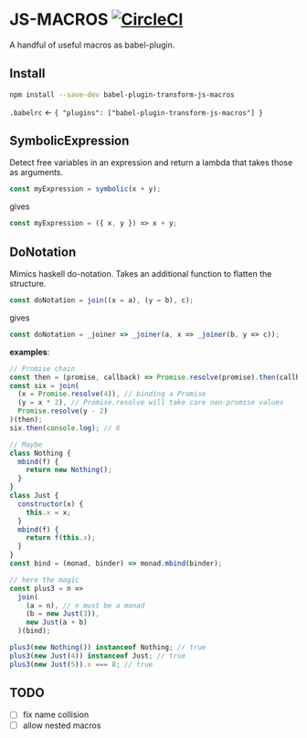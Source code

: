 # JS-MACROS [![CircleCI](https://circleci.com/gh/freddi301/babel-plugin-transform-js-macros/tree/master.svg?style=svg)](https://circleci.com/gh/freddi301/babel-plugin-transform-js-macros/tree/master)

A handful of useful macros as babel-plugin.

## Install

```bash
npm install --save-dev babel-plugin-transform-js-macros
```

`.babelrc` <- `{ "plugins": ["babel-plugin-transform-js-macros"] }`

## SymbolicExpression

Detect free variables in an expression and return a lambda that takes those as arguments.

```javascript
const myExpression = symbolic(x + y);
```

gives

```javascript
const myExpression = ({ x, y }) => x + y;
```

## DoNotation

Mimics haskell do-notation. Takes an additional function to flatten the structure.

```javascript
const doNotation = join((x = a), (y = b), c);
```

gives

```javascript
const doNotation = _joiner => _joiner(a, x => _joiner(b, y => c));
```

**examples**:

```javascript
// Promise chain
const then = (promise, callback) => Promise.resolve(promise).then(callback);
const six = join(
  (x = Promise.resolve(4)), // binding a Promise
  (y = x * 2), // Promise.resolve will take care non-promise values
  Promise.resolve(y - 2)
)(then);
six.then(console.log); // 6
```

```javascript
// Maybe
class Nothing {
  mbind(f) {
    return new Nothing();
  }
}
class Just {
  constructor(x) {
    this.x = x;
  }
  mbind(f) {
    return f(this.x);
  }
}
const bind = (monad, binder) => monad.mbind(binder);

// here the magic
const plus3 = n =>
  join(
    (a = n), // n must be a monad
    (b = new Just(3)),
    new Just(a + b)
  )(bind);

plus3(new Nothing()) instanceof Nothing; // true
plus3(new Just(4)) instanceof Just; // true
plus3(new Just(5)).x === 8; // true
```

## TODO

* [ ] fix name collision
* [ ] allow nested macros
